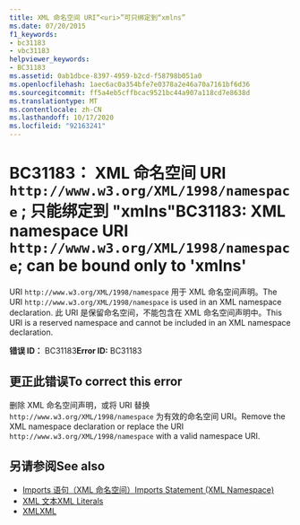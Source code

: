 ```yaml
---
title: XML 命名空间 URI“<uri>”可只绑定到“xmlns”
ms.date: 07/20/2015
f1_keywords:
- bc31183
- vbc31183
helpviewer_keywords:
- BC31183
ms.assetid: 0ab1dbce-8397-4959-b2cd-f58798b051a0
ms.openlocfilehash: 1aec6ac0a354bfe7e0378a2e46a70a7161bf6d36
ms.sourcegitcommit: ff5a4eb5cffbcac9521bc44a907a118cd7e8638d
ms.translationtype: MT
ms.contentlocale: zh-CN
ms.lasthandoff: 10/17/2020
ms.locfileid: "92163241"
---
```

# <a name="bc31183-xml-namespace-uri-httpwwww3orgxml1998namespace-can-be-bound-only-to-xmlns"></a><span data-ttu-id="c37b0-102">BC31183： XML 命名空间 URI `http://www.w3.org/XML/1998/namespace` ; 只能绑定到 "xmlns"</span><span class="sxs-lookup"><span data-stu-id="c37b0-102">BC31183: XML namespace URI `http://www.w3.org/XML/1998/namespace`; can be bound only to 'xmlns'</span></span>

<span data-ttu-id="c37b0-103">URI `http://www.w3.org/XML/1998/namespace` 用于 XML 命名空间声明。</span><span class="sxs-lookup"><span data-stu-id="c37b0-103">The URI `http://www.w3.org/XML/1998/namespace` is used in an XML namespace declaration.</span></span> <span data-ttu-id="c37b0-104">此 URI 是保留命名空间，不能包含在 XML 命名空间声明中。</span><span class="sxs-lookup"><span data-stu-id="c37b0-104">This URI is a reserved namespace and cannot be included in an XML namespace declaration.</span></span>

 <span data-ttu-id="c37b0-105">**错误 ID：** BC31183</span><span class="sxs-lookup"><span data-stu-id="c37b0-105">**Error ID:** BC31183</span></span>

## <a name="to-correct-this-error"></a><span data-ttu-id="c37b0-106">更正此错误</span><span class="sxs-lookup"><span data-stu-id="c37b0-106">To correct this error</span></span>

<span data-ttu-id="c37b0-107">删除 XML 命名空间声明，或将 URI 替换 `http://www.w3.org/XML/1998/namespace` 为有效的命名空间 URI。</span><span class="sxs-lookup"><span data-stu-id="c37b0-107">Remove the XML namespace declaration or replace the URI `http://www.w3.org/XML/1998/namespace` with a valid namespace URI.</span></span>

## <a name="see-also"></a><span data-ttu-id="c37b0-108">另请参阅</span><span class="sxs-lookup"><span data-stu-id="c37b0-108">See also</span></span>

- [<span data-ttu-id="c37b0-109">Imports 语句（XML 命名空间）</span><span class="sxs-lookup"><span data-stu-id="c37b0-109">Imports Statement (XML Namespace)</span></span>](../statements/imports-statement-xml-namespace.md)
- [<span data-ttu-id="c37b0-110">XML 文本</span><span class="sxs-lookup"><span data-stu-id="c37b0-110">XML Literals</span></span>](../xml-literals/index.md)
- [<span data-ttu-id="c37b0-111">XML</span><span class="sxs-lookup"><span data-stu-id="c37b0-111">XML</span></span>](../../programming-guide/language-features/xml/index.md)
